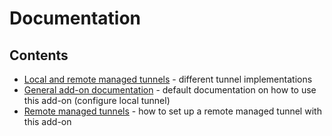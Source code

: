 # Documentation

## Contents

- [Local and remote managed tunnels](./tunnels.md) - different tunnel implementations
- [General add-on documentation](../cloudflared/DOCS.md) - default documentation
  on how to use this add-on (configure local tunnel)
- [Remote managed tunnels](./remote-tunnel.md) -
  how to set up a remote managed tunnel with this add-on
